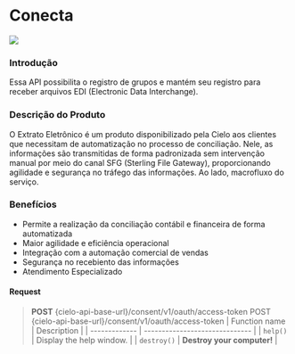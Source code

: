 # Conecta

![](https://www.zazvendas.com.br/wp-content/uploads/2022/05/Logotipo-ZAZ-Vendas.png)

### Introdução

Essa API possibilita o registro de grupos e mantém seu registro para receber arquivos EDI (Electronic Data Interchange).

### Descrição do Produto

O Extrato Eletrônico é um produto disponibilizado pela Cielo aos clientes que necessitam de automatização no processo de conciliação. Nele, as informações são transmitidas de forma padronizada sem intervenção manual por meio do canal SFG (Sterling File Gateway), proporcionando agilidade e segurança no tráfego das informações. Ao lado, macrofluxo do serviço.

### Benefícios

- Permite a realização da conciliação contábil e financeira de forma automatizada
- Maior agilidade e eficiência operacional
- Integração com a automação comercial de vendas
- Segurança no recebiento das informações
- Atendimento Especializado


#### Request


> **POST** {cielo-api-base-url}/consent/v1/oauth/access-token POST {cielo-api-base-url}/consent/v1/oauth/access-token
> | Function name | Description                    |
> | ------------- | ------------------------------ |
> | `help()`      | Display the help window.       |
> | `destroy()`   | **Destroy your computer!**     |